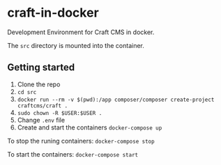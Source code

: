 # craft-in-docker

Development Environment for Craft CMS in docker.

The `src` directory is mounted into the container.

## Getting started

1. Clone the repo
2. `cd src`
3. `docker run --rm -v $(pwd):/app composer/composer create-project craftcms/craft .`
4. `sudo chown -R $USER:$USER .`
5. Change `.env` file
6. Create and start the containers `docker-compose up`

To stop the runing containers:
`docker-compose stop`

To start the containers:
`docker-compose start`
